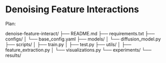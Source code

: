 # Denoising Feature Interactions

Plan:

denoise-feature-interact/
├── README.md
├── requirements.txt
├── configs/
│   └── base_config.yaml
├── models/
│   └── diffusion_model.py
├── scripts/
│   ├── train.py
│   ├── test.py
├── utils/
│   ├── feature_extraction.py
│   └── visualizations.py
└── experiments/
    └── results/
